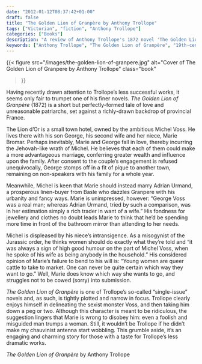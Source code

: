 ```yaml
---
date: "2012-01-12T08:37:42+01:00"
draft: false
title: "The Golden Lion of Granpère by Anthony Trollope"
tags: ["Victorian", "fiction", "Anthony Trollope"]
categories: ["Books"]
description: "A review of Anthony Trollope's 1872 novel 'The Golden Lion of Granpère,' set in provincial France where Marie Bromar resists her uncle Michel Voss's demands to marry the prosperous Adrian Urmand instead of his son George. Discover this tightly-plotted tale of love versus patriarchal authority."
keywords: ["Anthony Trollope", "The Golden Lion of Granpère", "19th-century France", "arranged marriage", "patriarchal authority"]
---
```


{{< figure
  src="/images/the-golden-lion-of-granpere.jpg"
  alt="Cover of The Golden Lion of Granpere by Anthony Trollope"
  class="book"
>}}

Having recently drawn attention to Trollope’s less successful works, it seems only fair to trumpet one of his finer novels. _The Golden Lion of Granpère_ (1872) is a short but perfectly-formed tale of love and unreasonable patriarchs, set against a richly-drawn backdrop of provincial France.

The Lion d’Or is a small town hotel, owned by the ambitious Michel Voss. He lives there with his son George, his second wife and her niece, Marie Bromar. Perhaps inevitably, Marie and George fall in love, thereby incurring the Jehovah-like wrath of Michel. He believes that each of them could make a more advantageous marriage, conferring greater wealth and influence upon the family. After consent to the couple’s engagement is refused unequivocally, George stomps off in a fit of pique to another town, remaining on non-speakers with his family for a whole year.

Meanwhile, Michel is keen that Marie should instead marry Adrian Urmand, a prosperous linen-buyer from Basle who dazzles Granpere with his urbanity and fancy ways. Marie is unimpressed, however: “George Voss was a real man; whereas Adrian Urmand, tried by such a comparison, was in her estimation simply a rich trader in want of a wife.” His fondness for jewellery and clothes no doubt leads Marie to think that he’d be spending more time in front of the bathroom mirror than attending to her needs.

Michel is displeased by his niece’s intransigence. As a misogynist of the Jurassic order, he thinks women should do exactly what they’re told and “it was always a sign of high good humour on the part of Michel Voss, when he spoke of his wife as being anybody in the household.” His considered opinion of Marie’s failure to bend to his will is: “Young women are queer cattle to take to market. One can never be quite certain which way they want to go.” Well, Marie does know which way she wants to go, and struggles not to be cowed (sorry) into submission.

_The Golden Lion of Granpère_ is one of Trollope’s so-called “single-issue” novels and, as such, is tightly plotted and narrow in focus. Trollope clearly enjoys himself in delineating the sexist monster Voss, and then taking him down a peg or two. Although this character is meant to be ridiculous, the suggestion lingers that Marie is wrong to disobey him: even a foolish and misguided man trumps a woman. Still, it wouldn’t be Trollope if he didn’t make my chauvinist antenna start wobbling. This grumble aside, it’s an engaging and charming story for those with a taste for Trollope’s less dramatic works.

_The Golden Lion of Granpère_ by Anthony Trollope